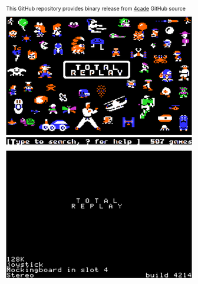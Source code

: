 This GitHub repository provides binary release from [4cade](https://github.com/a2-4am/4cade) GitHub source

![Total Replay Cover Image](https://github.com/appleiifanclub/a2-4am_4cade_bin/blob/ee598376016a196149e718b9f0276fdbca9d4cf0/image/Total%20Replay%20cover.png?raw=true)

![Total Replay build 4214](https://github.com/appleiifanclub/a2-4am_4cade_bin/blob/7fbe309e8f9fdef47d8027db71e0316b62601ae6/image/Total%20Replay%20build%204214.png?raw=true)
